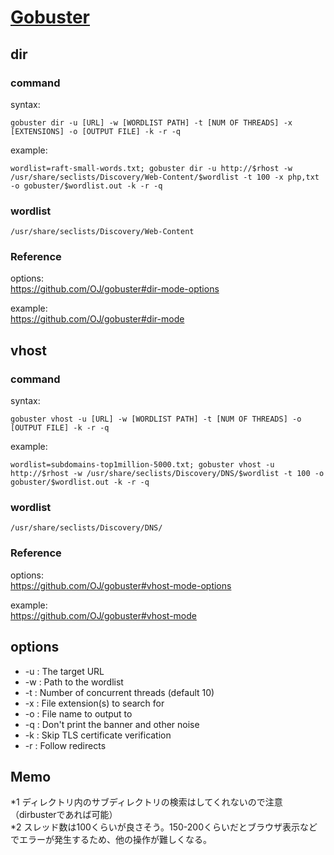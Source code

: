 # [Gobuster](https://github.com/OJ/gobuster)

## dir
### command
syntax:
```
gobuster dir -u [URL] -w [WORDLIST PATH] -t [NUM OF THREADS] -x [EXTENSIONS] -o [OUTPUT FILE] -k -r -q
```

example:
```
wordlist=raft-small-words.txt; gobuster dir -u http://$rhost -w /usr/share/seclists/Discovery/Web-Content/$wordlist -t 100 -x php,txt -o gobuster/$wordlist.out -k -r -q
```

### wordlist
```
/usr/share/seclists/Discovery/Web-Content
```

### Reference
options:  
https://github.com/OJ/gobuster#dir-mode-options

example:  
https://github.com/OJ/gobuster#dir-mode


## vhost
### command
syntax:
```
gobuster vhost -u [URL] -w [WORDLIST PATH] -t [NUM OF THREADS] -o [OUTPUT FILE] -k -r -q
```

example:
```
wordlist=subdomains-top1million-5000.txt; gobuster vhost -u http://$rhost -w /usr/share/seclists/Discovery/DNS/$wordlist -t 100 -o gobuster/$wordlist.out -k -r -q
```

### wordlist
```
/usr/share/seclists/Discovery/DNS/
```

### Reference
options:  
https://github.com/OJ/gobuster#vhost-mode-options

example:  
https://github.com/OJ/gobuster#vhost-mode

## options
- -u : The target URL
- -w : Path to the wordlist
- -t : Number of concurrent threads (default 10)
- -x : File extension(s) to search for
- -o : File name to output to
- -q : Don't print the banner and other noise
- -k : Skip TLS certificate verification
- -r : Follow redirects 

## Memo
*1 ディレクトリ内のサブディレクトリの検索はしてくれないので注意（dirbusterであれば可能）  
*2 スレッド数は100くらいが良さそう。150-200くらいだとブラウザ表示などでエラーが発生するため、他の操作が難しくなる。
